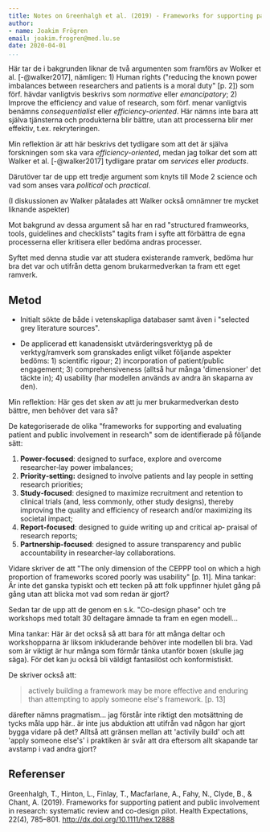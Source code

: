 ```yaml
---
title: Notes on Greenhalgh et al. (2019) - Frameworks for supporting patient and public involvement in research - systematic review and co-design pilot
author:
- name: Joakim Frögren
email: joakim.frogren@med.lu.se
date: 2020-04-01
...
```



Här tar de i bakgrunden liknar de två argumenten som framförs av Wolker et al. [-@walker2017], nämligen: 1) Human rights ("reducing the known power imbalances between researchers and patients is a moral duty" [p. 2]) som förf. hävdar vanligtvis beskrivs som _normative_ eller _emancipatory_; 2) Improve the efficiency and value of research, som förf. menar vanligtvis benämns _consequentialist_ eller _efficiency-oriented_. Här nämns inte bara att själva tjänsterna och produkterna blir bättre, utan att processerna blir mer effektiv, t.ex. rekryteringen.

Min reflektion är att här beskrivs det tydligare som att det är själva forskningen som ska vara _efficiency-oriented_, medan jag tolkar det som att Walker et al. [-@walker2017] tydligare pratar om _services_ eller _products_.

Därutöver tar de upp ett tredje argument som knyts till Mode 2 science och vad som anses vara _political_ och _practical_.

(I diskussionen av Walker påtalades att Walker också omnämner tre mycket liknande aspekter)


Mot bakgrund av dessa argument så har en rad "structured framweorks, tools, guidelines and checklists" tagits fram i syfte att förbättra de egna processerna eller kritisera eller bedöma andras processer.

Syftet med denna studie var att studera existerande ramverk, bedöma hur bra det var och utifrån detta genom brukarmedverkan ta fram ett eget ramverk.

## Metod

- Initialt sökte de både i vetenskapliga databaser samt även i "selected grey literature sources".

- De applicerad ett kanadensiskt utvärderingsverktyg på de verktyg/ramverk som granskades enligt vilket följande aspekter bedöms: 1) scientific rigour; 2) incorporation of patient/public engagement; 3) comprehensiveness (alltså hur många 'dimensioner' det täckte in); 4) usability (har modellen används av andra än skaparna av den).

Min reflektion: Här ges det sken av att ju mer brukarmedverkan desto bättre, men behöver det vara så?

De kategoriserade de olika "frameworks for supporting and evaluating patient and public involvement in research" som de identifierade på följande sätt:

1. **Power‐focused**: designed to surface, explore and overcome
researcher‐lay power imbalances;
2. **Priority‐setting:** designed to involve patients and lay people in
setting research priorities;
3. **Study‐focused**: designed to maximize recruitment and retention to clinical trials (and, less commonly, other study designs), thereby 
improving the quality and efficiency of research and/or maximizing its societal impact; 
4. **Report‐focused**: designed to guide writing up and critical ap‐
praisal of research reports;
5. **Partnership‐focused**: designed to assure transparency and public
accountability in researcher‐lay collaborations.


Vidare skriver de att "The only dimension of the CEPPP tool on which a high proportion of frameworks scored poorly was usability" [p. 11]. Mina tankar: Är inte det ganska typiskt och ett tecken på att folk uppfinner hjulet gång på gång utan att blicka mot vad som redan är gjort? 

Sedan tar de upp att de genom en s.k. "Co-design phase" och tre workshops med totalt 30 deltagare ämnade ta fram en egen modell...

Mina tankar: Här är det också så att bara för att många deltar och workshopparna är liksom inkluderande behöver inte modellen bli bra. Vad som är viktigt är hur många som förmår tänka utanför boxen (skulle jag säga). För det kan ju också bli väldigt fantasilöst och konformistiskt.

De skriver också att:

> actively building a framework may be more effective and enduring than attempting to apply someone else's framework. [p. 13]

därefter nämns pragmatism... jag förstår inte riktigt den motsättning de tycks måla upp här.. är inte jus abduktion att utifrån vad någon har gjort bygga vidare på det? Alltså att gränsen mellan att 'activily build' och att 'apply someone else's' i praktiken är svår att dra eftersom allt skapande tar avstamp i vad andra gjort?

## Referenser

Greenhalgh, T., Hinton, L., Finlay, T., Macfarlane, A., Fahy, N.,
  Clyde, B., & Chant, A. (2019). Frameworks for supporting patient and
  public involvement in research: systematic review and co-design
  pilot. Health Expectations, 22(4),
  785–801. <http://dx.doi.org/10.1111/hex.12888>
